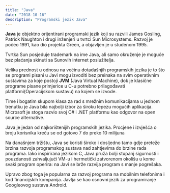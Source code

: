 ```yaml
---
title: "Java"
date: "2018-10-16"
description: "Programski jezik Java"
---
```


**Java** je objektno orijentirani programski jezik koji su razvili James Gosling, Patrick Naughton i drugi inženjeri u tvrtci Sun Microsystems. Razvoj je počeo 1991, kao dio projekta Green, a objavljen je u studenom 1995.

Tvrtka Sun posjeduje trademark na ime Java, ali samo okruženje je moguće bez plaćanja skinuti sa Sunovih internet poslužitelja.

Velika prednost u odnosu na većinu dotadašnjih programskih jezika je to što se programi pisani u Javi mogu izvoditi bez preinaka na svim operativnim sustavima za koje postoji **JVM** (Java Virtual Machine), dok je klasične programe pisane primjerice u C-u potrebno prilagođavati platformi(Operacijskom sustavu) na kojem se izvode.

Time i bogatim skupom klasa za rad s mrežnim komunikacijama u jednom trenutku je Java bila najbolji izbor za široku lepezu mogućih aplikacija. Microsoft je stoga razvio svoj C# i .NET platformu kao odgovor na open source alternative.

Java je jedan od najkorištenijih programskih jezika. Procjene i izvješća o broju korisnika kreću se od gotovo 7 do preko 10 milijuna

Na današnjem tržištu, Java se koristi široko i dosljedno tamo gdje preteže brzina razvoja programskog sustava nad zahtjevima do brzine rada programa. Iako inspirirana jezikom C, Java pruža bolji stupanj sigurnosti i pouzdanosti zahvaljujući VM-u i hermetički zatvorenom okolišu u kome svaki program operira: na Javi se brže razvija program s manje pogrešaka.

Upravo zbog toga je popularna za razvoj programa na mobilnim telefonima i kod financijskih kompanija. Javlja se kao osnovni jezik za programiranje Googleovog sustava Android.